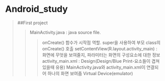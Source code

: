 # Android_study
>##First project
>>MainActivity.java : java source file.
>>>onCreate() 함수가 시작점 역할. super을 사용하여 부모 class의 onCreate() 호출
>>>setContentView(R.layout.activity_main) : 화면에 무엇을 보여줄지, 파라미터는 화면의 구성요소에 대한 정보
>>activity_main.xml : Design(Design/Blue Print-요소들이 겹쳐있을때 유용)
>>MainActivity.java와 activity_main.xml이 연결되어 하나의 화면 보여줌
>>Virtual Device(emulator)
